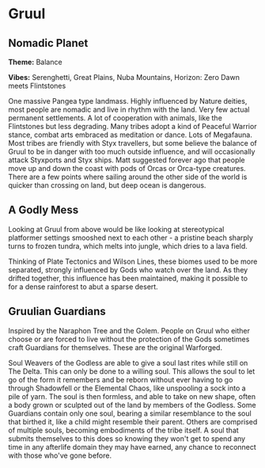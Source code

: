 # Gruul

## Nomadic Planet

**Theme:** Balance

**Vibes:** Serenghetti, Great Plains, Nuba Mountains, Horizon: Zero Dawn meets Flintstones

One massive Pangea type landmass. Highly influenced by Nature deities, most people are nomadic and live in rhythm with the land. Very few actual permanent settlements. A lot of cooperation with animals, like the Flintstones but less degrading. Many tribes adopt a kind of Peaceful Warrior stance, combat arts embraced as meditation or dance. Lots of Megafauna. Most tribes are friendly with Styx travellers, but some believe the balance of Gruul to be in danger with too much outside influence, and will occasionally attack Styxports and Styx ships. Matt suggested forever ago that people move up and down the coast with pods of Orcas or Orca-type creatures. There are a few points where sailing around the other side of the world is quicker than crossing on land, but deep ocean is dangerous.

## A Godly Mess

Looking at Gruul from above would be like looking at stereotypical platformer settings smooshed next to each other - a pristine beach sharply turns to frozen tundra, which melts into jungle, which dries to a lava field.

Thinking of Plate Tectonics and Wilson Lines, these biomes used to be more separated, strongly influenced by Gods who watch over the land. As they drifted together, this influence has been maintained, making it possible to for a dense rainforest to abut a sparse desert.

## Gruulian Guardians

Inspired by the Naraphon Tree and the Golem. People on Gruul who either choose or are forced to live without the protection of the Gods sometimes craft Guardians for themselves. These are the original Warforged. 

Soul Weavers of the Godless are able to give a soul last rites while still on The Delta. This can only be done to a willing soul. This allows the soul to let go of the form it remembers and be reborn without ever having to go through Shadowfell or the Elemental Chaos, like unspooling a sock into a pile of yarn. The soul is then formless, and able to take on new shape, often a body grown or sculpted out of the land by members of the Godless. Some Guardians contain only one soul, bearing a similar resemblance to the soul that birthed it, like a child might resemble their parent. Others are comprised of multiple souls, becoming embodiments of the tribe itself. 
A soul that submits themselves to this does so knowing they won't get to spend any time in any afterlife domain they may have earned, any chance to reconnect with those who've gone before.